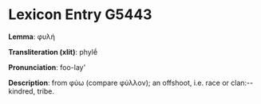 # Lexicon Entry G5443

**Lemma**: φυλή

**Transliteration (xlit)**: phylḗ

**Pronunciation**: foo-lay'

**Description**:
from φύω (compare φύλλον); an offshoot, i.e. race or clan:--kindred, tribe.
